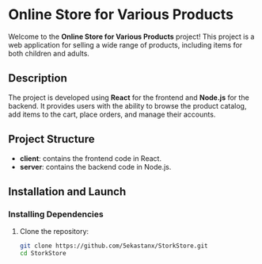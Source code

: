 # Online Store for Various Products
 
Welcome to the **Online Store for Various Products** project! This project is a web application for selling a wide range of products, including items for both children and adults.
  
## Description  

The project is developed using **React** for the frontend and **Node.js** for the backend. It provides users with the ability to browse the product catalog, add items to the cart, place orders, and manage their accounts.
  
## Project Structure

- **client**: contains the frontend code in React.
- **server**: contains the backend code in Node.js.

## Installation and Launch

### Installing Dependencies

1. Clone the repository:

   ```bash
   git clone https://github.com/5ekastanx/StorkStore.git
   cd StorkStore

